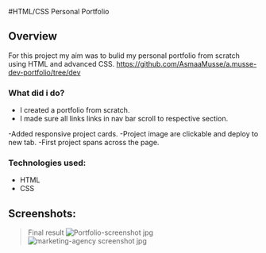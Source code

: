 #HTML/CSS Personal Portfolio

## Overview

For this project my aim was to bulid my personal portfolio from scratch using HTML and advanced CSS.
https://github.com/AsmaaMusse/a.musse-dev-portfolio/tree/dev

### What did i do?
- I created a portfolio from scratch.
- I made sure all links links in nav bar scroll to respective section.

-Added responsive project cards.
-Project image are clickable and deploy to new tab.
-First project spans across the page.

### Technologies used:

- HTML
- CSS

## Screenshots:
> Final result
![Portfolio-screenshot jpg](./assets/images/Portfolio-screenshot.jpg)
![marketing-agency screenshot jpg](./assets/images/marketing-agency-screenshot.jpg)
